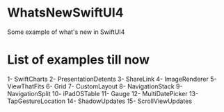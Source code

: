 # WhatsNewSwiftUI4
Some example of what's new in SwiftUI4

# List of examples till now
1- SwiftCharts
2- PresentationDetents
3- ShareLink
4- ImageRenderer
5- ViewThatFits
6- Grid
7- CustomLayout
8- NavigationStack
9- NavigationSplit
10- iPadOSTable
11- Gauge
12- MultiDatePicker
13- TapGestureLocation
14- ShadowUpdates
15- ScrollViewUpdates
